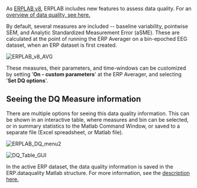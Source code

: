 As [ERPLAB v8](https://github.com/lucklab/erplab/releases), ERPLAB includes new features to assess data quality. For an [overview of data quality, see here.](https://github.com/lucklab/erplab/wiki/ERPLAB-Data-Quality-Metrics)

By default, several measures are included -- baseline variability, pointwise SEM, and Analytic Standardized Measurement Error (aSME). These are calculated at the point of running the ERP Averager on a bin-epoched EEG dataset, when an ERP dataset is first created.

![ERPLAB_v8_AVG](https://user-images.githubusercontent.com/5137405/77691462-2f581000-6f62-11ea-9a33-2c702bf606c8.png)

These measures, their parameters, and time-windows can be customized by setting '**On - custom parameters**' at the ERP Averager, and selecting '**Set DQ options**'.

## Seeing the DQ Measure information

There are multiple options for seeing this data quality information. This can be shown in an interactive table, where measures and bin can be selected, or in summary statistics to the Matlab Command Window, or saved to a separate file (Excel spreadsheet, or Matlab file).

![ERPLAB_DQ_menu2](https://user-images.githubusercontent.com/5137405/77691887-e8b6e580-6f62-11ea-9eb7-1ee73effe764.png)

![DQ_Table_GUI](https://user-images.githubusercontent.com/5137405/77692310-a17d2480-6f63-11ea-9279-60ade4bf42c8.png)

In the active ERP dataset, the data quality information is saved in the ERP.dataquality Matlab structure. For more information, see the [description here.](https://github.com/lucklab/erplab/wiki/Data-Quality-Measures---advanced) 